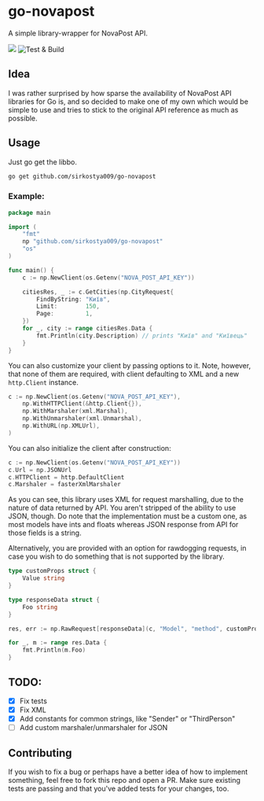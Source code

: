 # go-novapost

A simple library-wrapper for NovaPost API.

[![](https://godoc.org/github.com/sirkostya009/go-novapost?status.svg)](https://godoc.org/github.com/sirkostya009/go-novapost) ![Test & Build](https://github.com/sirkostya009/go-novapost/workflows/Build%20&%20Test/badge.svg)

## Idea

I was rather surprised by how sparse the availability of NovaPost API libraries for Go is, and so decided to make one of
my own which would be simple to use and tries to stick to the original API reference as much as possible.

## Usage

Just go get the libbo.

```bash
go get github.com/sirkostya009/go-novapost
```

### Example:

```go
package main

import (
	"fmt"
	np "github.com/sirkostya009/go-novapost"
	"os"
)

func main() {
	c := np.NewClient(os.Getenv("NOVA_POST_API_KEY"))

	citiesRes, _ := c.GetCities(np.CityRequest{
		FindByString: "Київ",
		Limit:        150,
		Page:         1,
	})
	for _, city := range citiesRes.Data {
		fmt.Println(city.Description) // prints "Київ" and "Київець"
	}
}
```

You can also customize your client by passing options to it. Note, however, that none of them are required, with client
defaulting to XML and a new `http.Client` instance.

```go
c := np.NewClient(os.Getenv("NOVA_POST_API_KEY"),
	np.WithHTTPClient(&http.Client{}),
	np.WithMarshaler(xml.Marshal),
	np.WithUnmarshaler(xml.Unmarshal),
	np.WithURL(np.XMLUrl),
)
```

You can also initialize the client after construction:

```go
c := np.NewClient(os.Getenv("NOVA_POST_API_KEY"))
c.Url = np.JSONUrl
c.HTTPClient = http.DefaultClient
c.Marshaler = fasterXmlMarshaler
```

As you can see, this library uses XML for request marshalling, due to the nature of data returned by API. You aren't
stripped of the ability to use JSON, though. Do note that the implementation must be a custom one, as most models have
ints and floats whereas JSON response from API for those fields is a string.

Alternatively, you are provided with an option for rawdogging requests, in case you wish to do something that is not
supported by the library.

```go
type customProps struct {
	Value string
}

type responseData struct {
    Foo string
}

res, err := np.RawRequest[responseData](c, "Model", "method", customProps{Value: "foo"}))

for _, m := range res.Data {
	fmt.Println(m.Foo)
}
```

## TODO:
- [x] Fix tests
- [x] Fix XML
- [x] Add constants for common strings, like "Sender" or "ThirdPerson"
- [ ] Add custom marshaler/unmarshaler for JSON

## Contributing

If you wish to fix a bug or perhaps have a better idea of how to implement something, feel free to fork this repo and
open a PR. Make sure existing tests are passing and that you've added tests for your changes, too.
